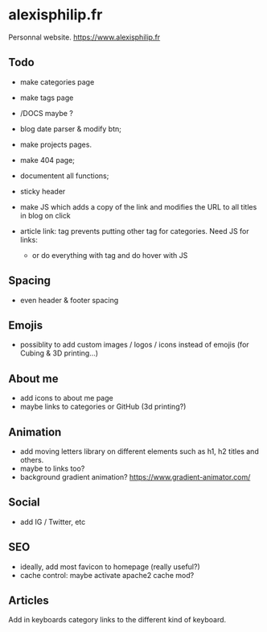 # alexisphilip.fr

Personnal website. https://www.alexisphilip.fr

## Todo

- make categories page
- make tags page

- /DOCS maybe ?
- blog date parser & modify btn;
- make projects pages.
- make 404 page;

- documentent all functions;
- sticky header
- make JS which adds a copy of the link and modifies the URL to all titles in blog on click
- article link: <a> tag prevents putting other <a> tag for categories. Need JS for links:
  - or do everything with <a> tag and do hover with JS
  
## Spacing
- even header & footer spacing

  
## Emojis
- possiblity to add custom images / logos / icons instead of emojis (for Cubing & 3D printing...)

## About me
- add icons to about me page
- maybe links to categories or GitHub (3d printing?)

## Animation
- add moving letters library on different elements such as h1, h2 titles and others. 
- maybe to links too?
- background gradient animation?
  https://www.gradient-animator.com/

## Social
- add IG / Twitter, etc

## SEO
- ideally, add most favicon to homepage (really useful?)
- cache control: maybe activate apache2 cache mod?

## Articles

Add in keyboards category links to the different kind of keyboard. 